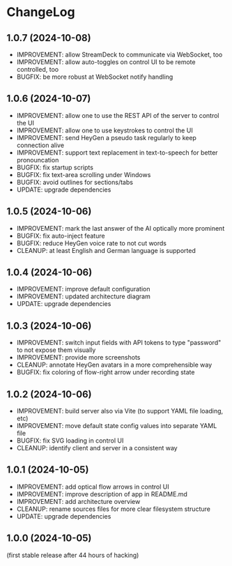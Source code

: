 
ChangeLog
=========

1.0.7 (2024-10-08)
------------------

- IMPROVEMENT: allow StreamDeck to communicate via WebSocket, too
- IMPROVEMENT: allow auto-toggles on control UI to be remote controlled, too
- BUGFIX: be more robust at WebSocket notify handling

1.0.6 (2024-10-07)
------------------

- IMPROVEMENT: allow one to use the REST API of the server to control the UI
- IMPROVEMENT: allow one to use keystrokes to control the UI
- IMPROVEMENT: send HeyGen a pseudo task regularly to keep connection alive
- IMPROVEMENT: support text replacement in text-to-speech for better pronouncation
- BUGFIX: fix startup scripts
- BUGFIX: fix text-area scrolling under Windows
- BUGFIX: avoid outlines for sections/tabs
- UPDATE: upgrade dependencies

1.0.5 (2024-10-06)
------------------

- IMPROVEMENT: mark the last answer of the AI optically more prominent
- BUGFIX: fix auto-inject feature
- BUGFIX: reduce HeyGen voice rate to not cut words
- CLEANUP: at least English and German language is supported

1.0.4 (2024-10-06)
------------------

- IMPROVEMENT: improve default configuration
- IMPROVEMENT: updated architecture diagram
- UPDATE: upgrade dependencies

1.0.3 (2024-10-06)
------------------

- IMPROVEMENT: switch input fields with API tokens to type "password" to not expose them visually
- IMPROVEMENT: provide more screenshots
- CLEANUP: annotate HeyGen avatars in a more comprehensible way
- BUGFIX: fix coloring of flow-right arrow under recording state

1.0.2 (2024-10-06)
------------------

- IMPROVEMENT: build server also via Vite (to support YAML file loading, etc)
- IMPROVEMENT: move default state config values into separate YAML file
- BUGFIX: fix SVG loading in control UI
- CLEANUP: identify client and server in a consistent way

1.0.1 (2024-10-05)
------------------

- IMPROVEMENT: add optical flow arrows in control UI
- IMPROVEMENT: improve description of app in README.md
- IMPROVEMENT: add architecture overview
- CLEANUP: rename sources files for more clear filesystem structure
- UPDATE: upgrade dependencies

1.0.0 (2024-10-05)
------------------

(first stable release after 44 hours of hacking)

